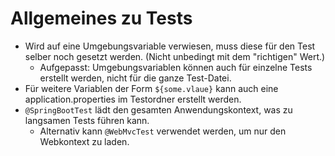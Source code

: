 # Allgemeines zu Tests

* Wird auf eine Umgebungsvariable verwiesen, muss diese für den Test selber noch gesetzt werden. (Nicht unbedingt mit dem "richtigen" Wert.)
  * Aufgepasst: Umgebungsvariablen können auch für einzelne Tests erstellt werden, nicht für die ganze Test-Datei.
* Für weitere Variablen der Form `${some.vlaue}` kann auch eine application.properties im Testordner erstellt werden.
* `@SpringBootTest` lädt den gesamten Anwendungskontext, was zu langsamen Tests führen kann. 
  * Alternativ kann `@WebMvcTest` verwendet werden, um nur den Webkontext zu laden.

